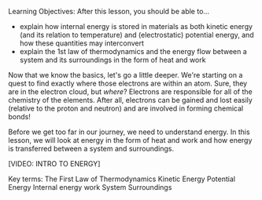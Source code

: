Learning Objectives: After this lesson, you should be able to…

* explain how internal energy is stored in materials as both kinetic energy (and its relation to temperature) and (electrostatic) potential energy, and how these quantities may interconvert
* explain the 1st law of thermodynamics and the energy flow between a system and its surroundings in the form of heat and work


Now that we know the basics, let's go a little deeper. We're starting on a quest to find exactly where those electrons are within an atom. Sure, they are in the electron cloud, but _where_? Electrons are responsible for all of the chemistry of the elements.  After all, electrons can be gained and lost easily (relative to the proton and neutron) and are involved in forming chemical bonds!

Before we get too far in our journey, we need to understand energy. In this lesson, we will look at energy in the form of heat and work and how energy is transferred between a system and surroundings.

[VIDEO: INTRO TO ENERGY]

Key terms:
The First Law of Thermodynamics
Kinetic Energy
Potential Energy
Internal energy
work
System
Surroundings